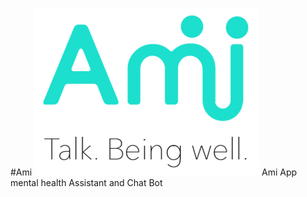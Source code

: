 #Ami
![Ami logo](/htdocs/styles/logoami1transparent_360.png)
Ami App mental health Assistant and Chat Bot
